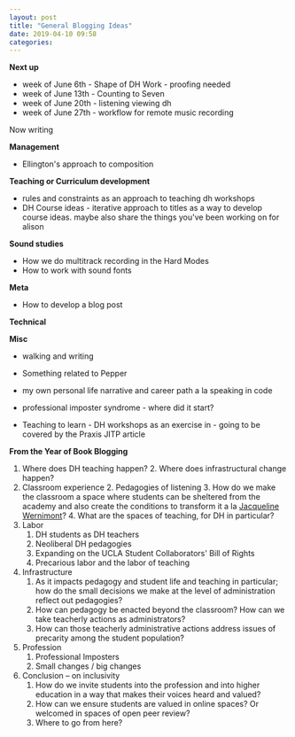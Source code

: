 ```yaml
---
layout: post
title: "General Blogging Ideas"
date: 2019-04-10 09:58
categories:
---
```


**Next up**
* week of June 6th - Shape of DH Work - proofing needed
* week of June 13th - Counting to Seven
* week of June 20th - listening viewing dh
* week of June 27th - workflow for remote music recording

Now writing

**Management**
* Ellington's approach to composition

**Teaching or Curriculum development**
* rules and constraints as an approach to teaching dh workshops
* DH Course ideas - iterative approach to titles as a way to develop course ideas. maybe also share the things you've been working on for alison

**Sound studies**
* How we do multitrack recording in the Hard Modes
* How to work with sound fonts

**Meta**
* How to develop a blog post

**Technical**

**Misc**
* walking and writing
* Something related to Pepper
* my own personal life narrative and career path a la speaking in code
* professional imposter syndrome - where did it start?

* Teaching to learn - DH workshops as an exercise in - going to be covered by the Praxis JITP article

**From the Year of Book Blogging**

1. Where does DH teaching happen?
    2. Where does infrastructural change happen?
1. Classroom experience
    2. Pedagogies of listening
    3. How do we make the classroom a space where students can be sheltered from the academy and also create the conditions to transform it a la [Jacqueline Wernimont](https://jwernimont.com/)?
    4. What are the spaces of teaching, for DH in particular?
2. Labor
    1. DH students as DH teachers
    2. Neoliberal DH pedagogies
    3. Expanding on the UCLA Student Collaborators' Bill of Rights
    4. Precarious labor and the labor of teaching
3. Infrastructure
    1. As it impacts pedagogy and student life and teaching in particular; how do the small decisions we make at the level of administration reflect out pedagogies?
    2. How can pedagogy be enacted beyond the classroom? How can we take teacherly actions as administrators?
    3. How can those teacherly administrative actions address issues of precarity among the student population?
4. Profession
    1. Professional Imposters
    2. Small changes / big changes
5. Conclusion – on inclusivity
    1. How do we invite students into the profession and into higher education in a way that makes their voices heard and valued?
    2. How can we ensure students are valued in online spaces? Or welcomed in spaces of open peer review?
    3. Where to go from here?